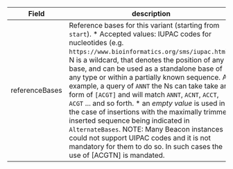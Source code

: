 |Field | description | type | properties | example | enum|
| ---| ---| ---| ---| ---| --- |
| referenceBases | Reference bases for this variant (starting from `start`). * Accepted values: IUPAC codes for nucleotides (e.g. `https://www.bioinformatics.org/sms/iupac.html`). N is a wildcard, that denotes the position of any base, and can be used as a standalone base of any type or within a partially known sequence. As example, a query of `ANNT` the Ns can take take any form of `[ACGT]` and will match `ANNT`, `ACNT`, `ACCT`, `ACGT` ... and so forth. * an *empty value* is used in the case of insertions with the maximally trimmed, inserted sequence being indicated in `AlternateBases`. NOTE: Many Beacon instances could not support UIPAC codes and it is not mandatory for them to do so. In such cases the use of [ACGTN] is mandated. | string | NA | A, T, N, , ACG | NA|
